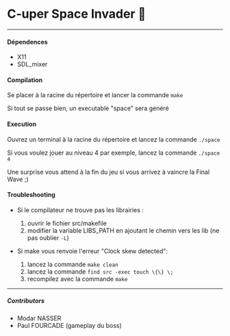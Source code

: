 # C-uper Space Invader :rocket: #
---

#### Dépendences ####
- X11
- SDL_mixer

#### Compilation ####
Se placer à la racine du répertoire et lancer la commande `make`

Si tout se passe bien, un executable "space" sera genéré


#### Execution ####
Ouvrez un terminal à la racine du répertoire et lancez la commande `./space`

Si vous voulez jouer au niveau 4 par exemple, lancez la commande `./space 4`

Une surprise vous attend à la fin du jeu si vous arrivez à vaincre la Final Wave ;)

#### Troubleshooting ####
- Si le compilateur ne trouve pas les librairies :
	1. ouvrir le fichier src/makefile
	2. modifier la variable LIBS_PATH en ajoutant le chemin vers les lib (ne pas oublier `-L`)

- Si make vous renvoie l'erreur "Clock skew detected":
	1. lancez la commande `make clean`
	2. lancez la commande `find src -exec touch \{\} \;`
	3. recompilez avec la commande `make`

---
##### Contributors #####
- Modar NASSER
- Paul FOURCADE (gameplay du boss)
